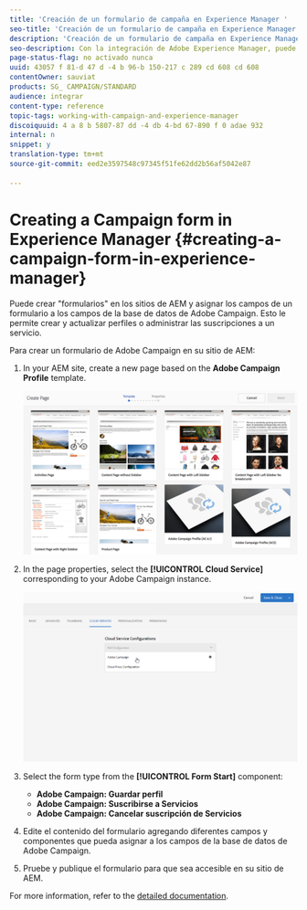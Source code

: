 ```yaml
---
title: 'Creación de un formulario de campaña en Experience Manager '
seo-title: 'Creación de un formulario de campaña en Experience Manager '
description: 'Creación de un formulario de campaña en Experience Manager '
seo-description: Con la integración de Adobe Experience Manager, puede crear formularios directamente en AEM para crear y actualizar perfiles o gestionar suscripciones.
page-status-flag: no activado nunca
uuid: 43057 f 81-d 47 d -4 b 96-b 150-217 c 289 cd 608 cd 608
contentOwner: sauviat
products: SG_ CAMPAIGN/STANDARD
audience: integrar
content-type: reference
topic-tags: working-with-campaign-and-experience-manager
discoiquuid: 4 a 8 b 5807-87 dd -4 db 4-bd 67-890 f 0 adae 932
internal: n
snippet: y
translation-type: tm+mt
source-git-commit: eed2e3597548c97345f51fe62dd2b56af5042e87

---
```



# Creating a Campaign form in Experience Manager {#creating-a-campaign-form-in-experience-manager}

Puede crear "formularios" en los sitios de AEM y asignar los campos de un formulario a los campos de la base de datos de Adobe Campaign. Esto le permite crear y actualizar perfiles o administrar las suscripciones a un servicio.

Para crear un formulario de Adobe Campaign en su sitio de AEM:

1. In your AEM site, create a new page based on the **Adobe Campaign Profile** template.

   ![](assets/aem_content_forms.png)

1. In the page properties, select the **[!UICONTROL Cloud Service]** corresponding to your Adobe Campaign instance.

   ![](assets/aem_content_forms_2.png)

1. Select the form type from the **[!UICONTROL Form Start]** component:

   * **Adobe Campaign: Guardar perfil**
   * **Adobe Campaign: Suscribirse a Servicios**
   * **Adobe Campaign: Cancelar suscripción de Servicios**

1. Edite el contenido del formulario agregando diferentes campos y componentes que pueda asignar a los campos de la base de datos de Adobe Campaign.
1. Pruebe y publique el formulario para que sea accesible en su sitio de AEM.

For more information, refer to the [detailed documentation](https://docs.adobe.com/docs/en/aem/6-2/author/personalization/adobe-campaign/adobe-campaign-forms.html).
